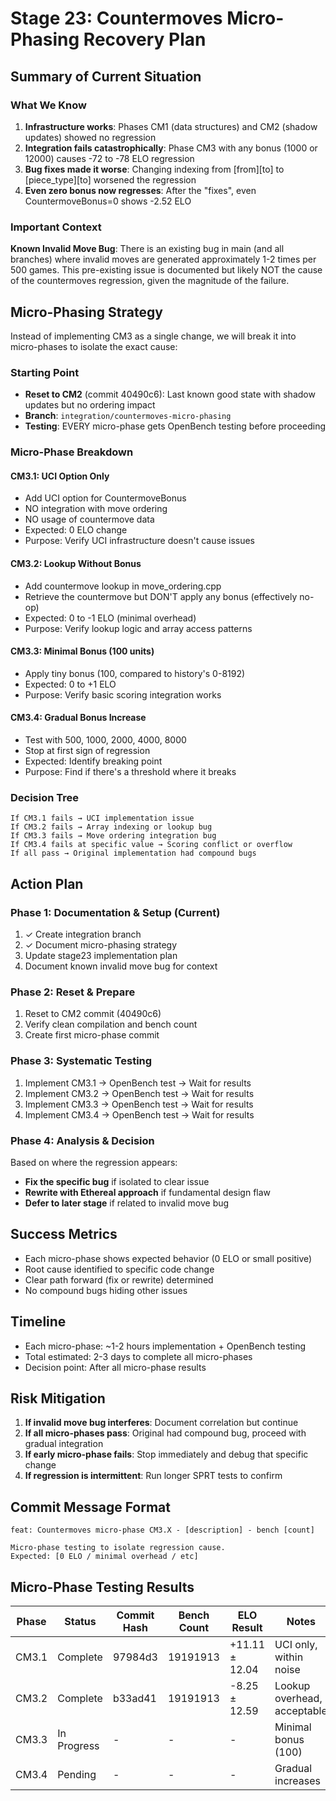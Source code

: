 # Stage 23: Countermoves Micro-Phasing Recovery Plan

## Summary of Current Situation

### What We Know
1. **Infrastructure works**: Phases CM1 (data structures) and CM2 (shadow updates) showed no regression
2. **Integration fails catastrophically**: Phase CM3 with any bonus (1000 or 12000) causes -72 to -78 ELO regression
3. **Bug fixes made it worse**: Changing indexing from [from][to] to [piece_type][to] worsened the regression
4. **Even zero bonus now regresses**: After the "fixes", even CountermoveBonus=0 shows -2.52 ELO

### Important Context
**Known Invalid Move Bug**: There is an existing bug in main (and all branches) where invalid moves are generated approximately 1-2 times per 500 games. This pre-existing issue is documented but likely NOT the cause of the countermoves regression, given the magnitude of the failure.

## Micro-Phasing Strategy

Instead of implementing CM3 as a single change, we will break it into micro-phases to isolate the exact cause:

### Starting Point
- **Reset to CM2** (commit 40490c6): Last known good state with shadow updates but no ordering impact
- **Branch**: `integration/countermoves-micro-phasing`
- **Testing**: EVERY micro-phase gets OpenBench testing before proceeding

### Micro-Phase Breakdown

#### CM3.1: UCI Option Only
- Add UCI option for CountermoveBonus
- NO integration with move ordering
- NO usage of countermove data
- Expected: 0 ELO change
- Purpose: Verify UCI infrastructure doesn't cause issues

#### CM3.2: Lookup Without Bonus
- Add countermove lookup in move_ordering.cpp
- Retrieve the countermove but DON'T apply any bonus (effectively no-op)
- Expected: 0 to -1 ELO (minimal overhead)
- Purpose: Verify lookup logic and array access patterns

#### CM3.3: Minimal Bonus (100 units)
- Apply tiny bonus (100, compared to history's 0-8192)
- Expected: 0 to +1 ELO
- Purpose: Verify basic scoring integration works

#### CM3.4: Gradual Bonus Increase
- Test with 500, 1000, 2000, 4000, 8000
- Stop at first sign of regression
- Expected: Identify breaking point
- Purpose: Find if there's a threshold where it breaks

### Decision Tree

```
If CM3.1 fails → UCI implementation issue
If CM3.2 fails → Array indexing or lookup bug
If CM3.3 fails → Move ordering integration bug
If CM3.4 fails at specific value → Scoring conflict or overflow
If all pass → Original implementation had compound bugs
```

## Action Plan

### Phase 1: Documentation & Setup (Current)
1. ✓ Create integration branch
2. ✓ Document micro-phasing strategy
3. Update stage23 implementation plan
4. Document known invalid move bug for context

### Phase 2: Reset & Prepare
1. Reset to CM2 commit (40490c6)
2. Verify clean compilation and bench count
3. Create first micro-phase commit

### Phase 3: Systematic Testing
1. Implement CM3.1 → OpenBench test → Wait for results
2. Implement CM3.2 → OpenBench test → Wait for results
3. Implement CM3.3 → OpenBench test → Wait for results
4. Implement CM3.4 → OpenBench test → Wait for results

### Phase 4: Analysis & Decision
Based on where the regression appears:
- **Fix the specific bug** if isolated to clear issue
- **Rewrite with Ethereal approach** if fundamental design flaw
- **Defer to later stage** if related to invalid move bug

## Success Metrics

- Each micro-phase shows expected behavior (0 ELO or small positive)
- Root cause identified to specific code change
- Clear path forward (fix or rewrite) determined
- No compound bugs hiding other issues

## Timeline

- Each micro-phase: ~1-2 hours implementation + OpenBench testing
- Total estimated: 2-3 days to complete all micro-phases
- Decision point: After all micro-phase results

## Risk Mitigation

1. **If invalid move bug interferes**: Document correlation but continue
2. **If all micro-phases pass**: Original had compound bug, proceed with gradual integration
3. **If early micro-phase fails**: Stop immediately and debug that specific change
4. **If regression is intermittent**: Run longer SPRT tests to confirm

## Commit Message Format

```
feat: Countermoves micro-phase CM3.X - [description] - bench [count]

Micro-phase testing to isolate regression cause.
Expected: [0 ELO / minimal overhead / etc]
```

## Micro-Phase Testing Results

| Phase | Status | Commit Hash | Bench Count | ELO Result | Notes |
|-------|--------|-------------|-------------|------------|-------|
| CM3.1 | Complete | 97984d3 | 19191913 | +11.11 ± 12.04 | UCI only, within noise |
| CM3.2 | Complete | b33ad41 | 19191913 | -8.25 ± 12.59 | Lookup overhead, acceptable |
| CM3.3 | In Progress | - | - | - | Minimal bonus (100) |
| CM3.4 | Pending | - | - | - | Gradual increases |